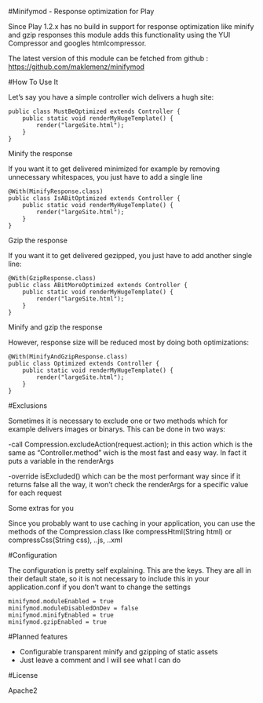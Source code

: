 #Minifymod - Response optimization for Play

Since Play 1.2.x has no build in support for response optimization like minify and gzip responses this module adds this functionality using the YUI Compressor and googles htmlcompressor.

The latest version of this module can be fetched from github : https://github.com/maklemenz/minifymod

#How To Use It

Let’s say you have a simple controller wich delivers a hugh site:

	public class MustBeOptimized extends Controller {
		public static void renderMyHugeTemplate() {
			render("largeSite.html");
		}
	}

Minify the response

If you want it to get delivered minimized for example by removing unnecessary whitespaces, you just have to add a single line

	@With(MinifyResponse.class)
	public class IsABitOptimized extends Controller {
		public static void renderMyHugeTemplate() {
			render("largeSite.html");
		}
	}

Gzip the response

If you want it to get delivered gezipped, you just have to add another single line:

	@With(GzipResponse.class)
	public class ABitMoreOptimized extends Controller {
		public static void renderMyHugeTemplate() {
			render("largeSite.html");
		}
	}

Minify and gzip the response

However, response size will be reduced most by doing both optimizations:

	@With(MinifyAndGzipResponse.class)
	public class Optimized extends Controller {
		public static void renderMyHugeTemplate() {
			render("largeSite.html");
		}
	}

#Exclusions

Sometimes it is necessary to exclude one or two methods which for example delivers images or binarys. This can be done in two ways:

  -call Compression.excludeAction(request.action); in this action which is the same as “Controller.method” wich is the most fast and easy way. In fact it puts a variable in the renderArgs

  -override isExcluded() which can be the most performant way since if it returns false all the way, it won’t check the renderArgs for a specific value for each request

Some extras for you

Since you probably want to use caching in your application, you can use the methods of the Compression.class like compressHtml(String html) or compressCss(String css), ..js, ..xml

#Configuration

The configuration is pretty self explaining. This are the keys. They are all in their default state, so it is not necessary to include this in your application.conf if you don’t want to change the settings

	minifymod.moduleEnabled = true
	minifymod.moduleDisabledOnDev = false
	minifymod.minifyEnabled = true
	minifymod.gzipEnabled = true
	
#Planned features

 * Configurable transparent minify and gzipping of static assets
 * Just leave a comment and I will see what I can do

#License

Apache2
